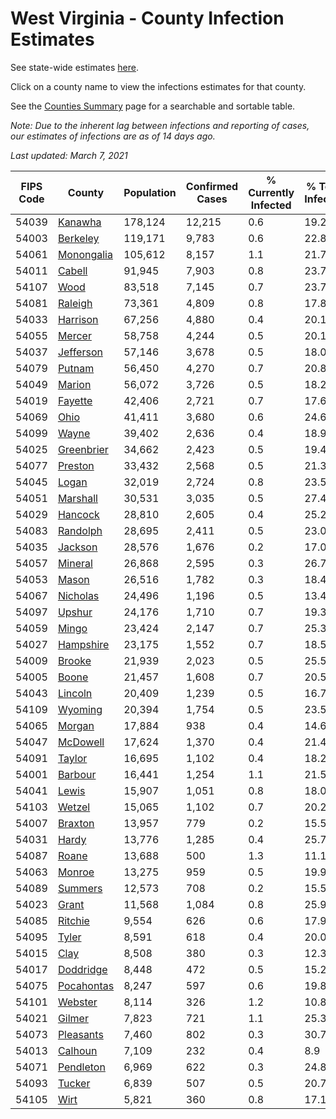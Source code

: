# West Virginia - County Infection Estimates

See state-wide estimates [here](/infections/us-wv).

Click on a county name to view the infections estimates for that county.

See the [Counties Summary](/infections/summary-counties) page for a searchable and sortable table.

*Note: Due to the inherent lag between infections and reporting of cases, our estimates of infections are as of 14 days ago.*

*Last updated: March 7, 2021*

|   FIPS Code |                   County |   Population |   Confirmed Cases |   % Currently Infected |   % Total Infected |
|-------------|--------------------------|--------------|-------------------|------------------------|--------------------|
|       54039 |       [Kanawha](kanawha) |      178,124 |            12,215 |                    0.6 |               19.2 |
|       54003 |     [Berkeley](berkeley) |      119,171 |             9,783 |                    0.6 |               22.8 |
|       54061 | [Monongalia](monongalia) |      105,612 |             8,157 |                    1.1 |               21.7 |
|       54011 |         [Cabell](cabell) |       91,945 |             7,903 |                    0.8 |               23.7 |
|       54107 |             [Wood](wood) |       83,518 |             7,145 |                    0.7 |               23.7 |
|       54081 |       [Raleigh](raleigh) |       73,361 |             4,809 |                    0.8 |               17.8 |
|       54033 |     [Harrison](harrison) |       67,256 |             4,880 |                    0.4 |               20.1 |
|       54055 |         [Mercer](mercer) |       58,758 |             4,244 |                    0.5 |               20.1 |
|       54037 |   [Jefferson](jefferson) |       57,146 |             3,678 |                    0.5 |               18.0 |
|       54079 |         [Putnam](putnam) |       56,450 |             4,270 |                    0.7 |               20.8 |
|       54049 |         [Marion](marion) |       56,072 |             3,726 |                    0.5 |               18.2 |
|       54019 |       [Fayette](fayette) |       42,406 |             2,721 |                    0.7 |               17.6 |
|       54069 |             [Ohio](ohio) |       41,411 |             3,680 |                    0.6 |               24.6 |
|       54099 |           [Wayne](wayne) |       39,402 |             2,636 |                    0.4 |               18.9 |
|       54025 | [Greenbrier](greenbrier) |       34,662 |             2,423 |                    0.5 |               19.4 |
|       54077 |       [Preston](preston) |       33,432 |             2,568 |                    0.5 |               21.3 |
|       54045 |           [Logan](logan) |       32,019 |             2,724 |                    0.8 |               23.5 |
|       54051 |     [Marshall](marshall) |       30,531 |             3,035 |                    0.5 |               27.4 |
|       54029 |       [Hancock](hancock) |       28,810 |             2,605 |                    0.4 |               25.2 |
|       54083 |     [Randolph](randolph) |       28,695 |             2,411 |                    0.5 |               23.0 |
|       54035 |       [Jackson](jackson) |       28,576 |             1,676 |                    0.2 |               17.0 |
|       54057 |       [Mineral](mineral) |       26,868 |             2,595 |                    0.3 |               26.7 |
|       54053 |           [Mason](mason) |       26,516 |             1,782 |                    0.3 |               18.4 |
|       54067 |     [Nicholas](nicholas) |       24,496 |             1,196 |                    0.5 |               13.4 |
|       54097 |         [Upshur](upshur) |       24,176 |             1,710 |                    0.7 |               19.3 |
|       54059 |           [Mingo](mingo) |       23,424 |             2,147 |                    0.7 |               25.3 |
|       54027 |   [Hampshire](hampshire) |       23,175 |             1,552 |                    0.7 |               18.5 |
|       54009 |         [Brooke](brooke) |       21,939 |             2,023 |                    0.5 |               25.5 |
|       54005 |           [Boone](boone) |       21,457 |             1,608 |                    0.7 |               20.5 |
|       54043 |       [Lincoln](lincoln) |       20,409 |             1,239 |                    0.5 |               16.7 |
|       54109 |       [Wyoming](wyoming) |       20,394 |             1,754 |                    0.5 |               23.5 |
|       54065 |         [Morgan](morgan) |       17,884 |               938 |                    0.4 |               14.6 |
|       54047 |     [McDowell](mcdowell) |       17,624 |             1,370 |                    0.4 |               21.4 |
|       54091 |         [Taylor](taylor) |       16,695 |             1,102 |                    0.4 |               18.2 |
|       54001 |       [Barbour](barbour) |       16,441 |             1,254 |                    1.1 |               21.5 |
|       54041 |           [Lewis](lewis) |       15,907 |             1,051 |                    0.8 |               18.0 |
|       54103 |         [Wetzel](wetzel) |       15,065 |             1,102 |                    0.7 |               20.2 |
|       54007 |       [Braxton](braxton) |       13,957 |               779 |                    0.2 |               15.5 |
|       54031 |           [Hardy](hardy) |       13,776 |             1,285 |                    0.4 |               25.7 |
|       54087 |           [Roane](roane) |       13,688 |               500 |                    1.3 |               11.1 |
|       54063 |         [Monroe](monroe) |       13,275 |               959 |                    0.5 |               19.9 |
|       54089 |       [Summers](summers) |       12,573 |               708 |                    0.2 |               15.5 |
|       54023 |           [Grant](grant) |       11,568 |             1,084 |                    0.8 |               25.9 |
|       54085 |       [Ritchie](ritchie) |        9,554 |               626 |                    0.6 |               17.9 |
|       54095 |           [Tyler](tyler) |        8,591 |               618 |                    0.4 |               20.0 |
|       54015 |             [Clay](clay) |        8,508 |               380 |                    0.3 |               12.3 |
|       54017 |   [Doddridge](doddridge) |        8,448 |               472 |                    0.5 |               15.2 |
|       54075 | [Pocahontas](pocahontas) |        8,247 |               597 |                    0.6 |               19.8 |
|       54101 |       [Webster](webster) |        8,114 |               326 |                    1.2 |               10.8 |
|       54021 |         [Gilmer](gilmer) |        7,823 |               721 |                    1.1 |               25.3 |
|       54073 |   [Pleasants](pleasants) |        7,460 |               802 |                    0.3 |               30.7 |
|       54013 |       [Calhoun](calhoun) |        7,109 |               232 |                    0.4 |                8.9 |
|       54071 |   [Pendleton](pendleton) |        6,969 |               622 |                    0.3 |               24.8 |
|       54093 |         [Tucker](tucker) |        6,839 |               507 |                    0.5 |               20.7 |
|       54105 |             [Wirt](wirt) |        5,821 |               360 |                    0.8 |               17.1 |